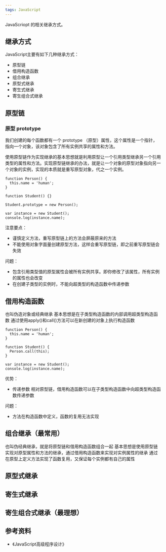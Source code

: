 ```yaml
---
tags: JavaScript
---
```

JavaScriopt 的相关继承方式。

## 继承方式
JavaScript主要有如下几种继承方式：
- 原型链
- 借用构造函数
- 组合继承
- 原型式继承
- 寄生式继承
- 寄生组合式继承

## 原型链
### 原型 prototype
我们创建的每个函数都有一个 prototype （原型）属性，这个属性是一个指针，指向一个对象，该对象包含了所有实例共享的属性和方法。  

使用原型链作为实现继承的基本思想就是利用原型让一个引用类型继承另一个引用类型的属性和方法。实现原型链继承的办法，就是让一个对象的原型对象指向另一个对象的实例，实现的本质就是重写原型对象，代之一个实例。

```
function Person() {
  this.name = 'human';
}

function Student() {}

Student.prototype = new Person();

var instance = new Student();
console.log(instance.name);
```

注意要点： 
  - 谨慎定义方法，重写原型链上的方法会屏蔽原来的方法
  - 不能使用对象字面量创建原型方法，这样会重写原型链，即之前重写原型链会失效

问题： 
  - 包含引用类型值的原型属性会被所有实例共享。即你修改了该属性，所有实例的属性也会改变
  - 在创建子类型的实例时，不能向超类型的构造函数中传递参数


## 借用构造函数
也叫伪造对象或经典继承
基本思想是在子类型构造函数的内部调用超类型构造函数
通过使用apply()和call()方法可以在新创建的对象上执行构造函数

```
function Person() {
  this.name = 'human';
}

function Student() {
  Person.call(this);
}

var instance = new Student();
console.log(instance.name);
```

优势：
  - 传递参数
  相对原型链，借用构造函数可以在子类型构造函数中向超类型构造函数传递参数
  
问题：
  - 方法在构造函数中定义，函数的复用无法实现


## 组合继承（最常用）
也叫伪经典继承，就是将原型链和借用构造函数组合一起
基本思想是使用原型链实现对原型属性和方法的继承，通过借用构造函数来实现对实例属性的继承
通过在原型上定义方法实现了函数复用，又保证每个实例都有自己的属性

## 原型式继承
## 寄生式继承
## 寄生组合式继承（最理想）

## 参考资料
- 《JavaScript高级程序设计》
